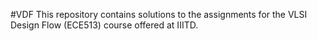 #VDF
This repository contains solutions to the assignments for the VLSI Design Flow (ECE513) course offered at IIITD.
